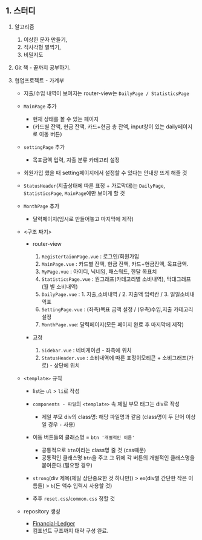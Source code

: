 ## 1. 스터디
1. 알고리즘 
	1. 이상한 문자 만들기, 
	2. 직사각형 별찍기, 
	3. 비밀지도
	
3. Git 책 - 끝까지 공부하기.

4. 협업프로젝트 - 가계부
	- 지출/수입 내역이 보여지는 router-view는 `DailyPage / StatisticsPage`
	- `MainPage` 추가 
		- 현재 상태를 볼 수 있는 페이지
		- (카드별 잔액, 현금 잔액, 카드+현금 총 잔액, input창이 있는 daily페이지로 이동 버튼)
	- `settingPage` 추가
		- 목표금액 입력, 지출 분류 카테고리 설정 
	- 회원가입 했을 때 setting페이지에서 설정할 수 있다는 안내창 뜨게 해줄 것
	- `StatusHeader`(지출상태에 따른 표정 + 가로막대)는 `DailyPage`, `StatisticsPage`, `MainPage`에만 보이게 할 것
	- `MonthPage` 추가
		- 달력페이지(임시로 만들어놓고 마지막에 제작)

	- <구조 짜기>
		- router-view
			1. `RegistertaionPage.vue` : 로그인/회원가입
			2. `MainPage.vue` : 카드별 잔액, 현금 잔액, 카드+현금잔액, 목표금액.
			3. `MyPage.vue` : 아이디, 닉네임, 패스워드, 한달 목표치
			4. `StatisticsPage.vue` : 원그래프(카테고리별 소비내역), 막대그래프(월 별 소비내역)
			5. `DailyPage.vue` : 1. 지출,소비내역 / 2. 지출액 입력칸 / 3. 일일소비내역표
			6. `SettingPage.vue` : (좌측)목표 금액 설정 / (우측)수입,지출 카테고리 설정
			7. `MonthPage.vue`: 달력페이지(모든 페이지 완료 후 마지막에 제작)

		- 고정
			1. `Sidebar.vue` : 네비게이션 - 좌측에 위치
			2. `StatusHeader.vue` : 소비내역에 따른 표정이모티콘 + 소비그래프(가로) - 상단에 위치
			
	- `<template>` 규칙
	
		- list는 `ul` > `li`로 작성
		
		- `components - 파일`의 `<template>` 속 제일 부모 태그는 div로 작성
			- 제일 부모 div의 class명: 해당 파일명과 같음 (class명이 두 단어 이상일 경우 `-` 사용)
			
		- 이동 버튼들의 클래스명 = `btn '개별적인 이름'`
			- 공통적으로 `btn`이라는 class명 줄 것 (css때문)
			- 공통적인 클래스명 `btn`을 주고 그 뒤에 각 버튼의 개별적인 클래스명을 붙여준다.(필요할 경우)
			
		
		- `strong`(div 제목(제일 상단중요한 것 하나만)) > `em`(div별 간단한 작은 이름들) > `b`(돈 액수 입력시 사용할 것)
			
		- 추후 `reset.css`/`common.css` 정할 것
			
	- repository 생성
		- [Financial-Ledger](https://github.com/EunJaePark/Financial-Ledger)
		- 컴포넌트 구조까지 대략 구성 완료.
